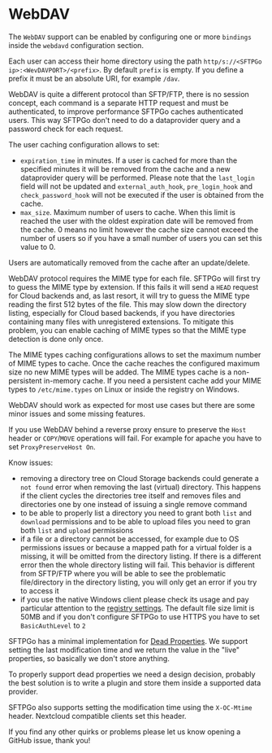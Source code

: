 # WebDAV

The `WebDAV` support can be enabled by configuring one or more `bindings` inside the `webdavd` configuration section.

Each user can access their home directory using the path `http/s://<SFTPGo ip>:<WevDAVPORT>/<prefix>`. By default `prefix` is empty. If you define a prefix it must be an absolute URI, for example `/dav`.

WebDAV is quite a different protocol than SFTP/FTP, there is no session concept, each command is a separate HTTP request and must be authenticated, to improve performance SFTPGo caches authenticated users. This way SFTPGo don't need to do a dataprovider query and a password check for each request.

The user caching configuration allows to set:

- `expiration_time` in minutes. If a user is cached for more than the specified minutes it will be removed from the cache and a new dataprovider query will be performed. Please note that the `last_login` field will not be updated and `external_auth_hook`, `pre_login_hook` and `check_password_hook` will not be executed if the user is obtained from the cache.
- `max_size`. Maximum number of users to cache. When this limit is reached the user with the oldest expiration date will be removed from the cache. 0 means no limit however the cache size cannot exceed the number of users so if you have a small number of users you can set this value to 0.

Users are automatically removed from the cache after an update/delete.

WebDAV protocol requires the MIME type for each file. SFTPGo will first try to guess the MIME type by extension. If this fails it will send a `HEAD` request for Cloud backends and, as last resort, it will try to guess the MIME type reading the first 512 bytes of the file. This may slow down the directory listing, especially for Cloud based backends, if you have directories containing many files with unregistered extensions. To mitigate this problem, you can enable caching of MIME types so that the MIME type detection is done only once.

The MIME types caching configurations allows to set the maximum number of MIME types to cache. Once the cache reaches the configured maximum size no new MIME types will be added. The MIME types cache  is a non-persistent in-memory cache. If you need a persistent cache add your MIME types to `/etc/mime.types` on Linux or inside the registry on Windows.

WebDAV should work as expected for most use cases but there are some minor issues and some missing features.

If you use WebDAV behind a reverse proxy ensure to preserve the `Host` header or `COPY`/`MOVE` operations will fail. For example for apache you have to set `ProxyPreserveHost On`.

Know issues:

- removing a directory tree on Cloud Storage backends could generate a `not found` error when removing the last (virtual) directory. This happens if the client cycles the directories tree itself and removes files and directories one by one instead of issuing a single remove command
- to be able to properly list a directory you need to grant both `list` and `download` permissions and to be able to upload files you need to gran both `list` and `upload` permissions
- if a file or a directory cannot be accessed, for example due to OS permissions issues or because a mapped path for a virtual folder is a missing, it will be omitted from the directory listing. If there is a different error then the whole directory listing will fail. This behavior is different from SFTP/FTP where you will be able to see the problematic file/directory in the directory listing, you will only get an error if you try to access it
- if you use the native Windows client please check its usage and pay particular attention to the [registry settings](https://docs.microsoft.com/en-us/iis/publish/using-webdav/using-the-webdav-redirector#webdav-redirector-registry-settings). The default file size limit is 50MB and if you don't configure SFTPGo to use HTTPS you have to set `BasicAuthLevel` to `2`

SFTPGo has a minimal implementation for [Dead Properties](https://tools.ietf.org/html/rfc4918#section-3). We support setting the last modification time and we return the value in the "live" properties, so basically we don't store anything.

To properly support dead properties we need a design decision, probably the best solution is to write a plugin and store them inside a supported data provider.

SFTPGo also supports setting the modification time using the `X-OC-Mtime` header. Nextcloud compatible clients set this header.

If you find any other quirks or problems please let us know opening a GitHub issue, thank you!
